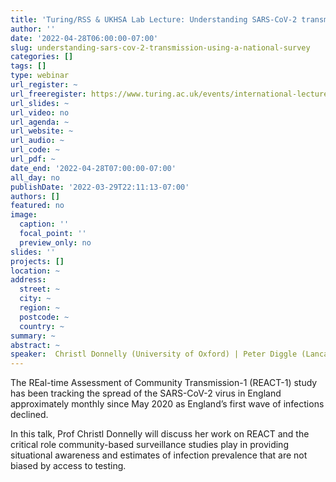 ```yaml
---
title: 'Turing/RSS & UKHSA Lab Lecture: Understanding SARS-CoV-2 transmission using a national survey'
author: ''
date: '2022-04-28T06:00:00-07:00'
slug: understanding-sars-cov-2-transmission-using-a-national-survey
categories: []
tags: []
type: webinar
url_register: ~
url_freeregister: https://www.turing.ac.uk/events/international-lecture-series-2022
url_slides: ~
url_video: no
url_agenda: ~
url_website: ~
url_audio: ~
url_code: ~
url_pdf: ~
date_end: '2022-04-28T07:00:00-07:00'
all_day: no
publishDate: '2022-03-29T22:11:13-07:00'
authors: []
featured: no
image:
  caption: ''
  focal_point: ''
  preview_only: no
slides: ''
projects: []
location: ~
address:
  street: ~
  city: ~
  region: ~
  postcode: ~
  country: ~
summary: ~
abstract: ~
speaker:  Christl Donnelly (University of Oxford) | Peter Diggle (Lancaster University)
---
```

<!--more-->
The REal-time Assessment of Community Transmission-1 (REACT-1) study has been tracking the spread of the SARS-CoV-2 virus in England approximately monthly since May 2020 as England’s first wave of infections declined.  

In this talk, Prof Christl Donnelly will discuss her work on REACT and the critical role community-based surveillance studies play in providing situational awareness and estimates of infection prevalence that are not biased by access to testing.
